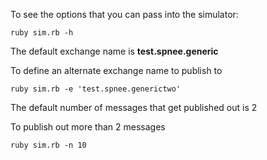 
To see the options that you can pass into the simulator:

```
ruby sim.rb -h
```

The default exchange name is **test.spnee.generic**

To define an alternate exchange name to publish to

```
ruby sim.rb -e 'test.spnee.generictwo'
```

The default number of messages that get published out is 2

To publish out more than 2 messages

```
ruby sim.rb -n 10
```
